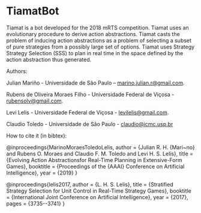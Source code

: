 # TiamatBot
Tiamat is a bot developed for the 2018 mRTS competition. Tiamat uses an evolutionary procedure to derive action abstractions. Tiamat casts the problem of inducing action abstractions as a problem of selecting a subset of pure strategies from a possibly large set of options. Tiamat uses Strategy Strategy Selection (SSS) to plan in real time in the space defined by the action abstraction thus generated.

Authors:

Julian Mariño - Universidade de São Paulo – marino.julian.r@gmail.com. 

Rubens de Oliveira Moraes Filho - Universidade Federal de Viçosa - rubensolv@gmail.com. 

Levi Lelis - Universidade Federal de Viçosa - levilelis@gmail.com.

Claudio Toledo - Universidade de São Paulo - claudio@icmc.usp.br

How to cite it (in bibtex):

@inproceedings{MarinoMoraesToledoLelis,
  author    = {Julian R. H. {Mari\~no} and Rubens O. Moraes and Claudio F. M. Toledo and Levi H. S. Lelis},
  title     = {Evolving Action Abstractionsfor Real-Time Planning in Extensive-Form Games},
  booktitle = {Proceedings of the {AAAI} Conference on Artificial Intelligence},
  year      = {2019}
}

@inproceedings{lelis2017,
  author    = {L. H. S. Lelis},
  title     = {Stratified Strategy Selection for Unit Control in Real-Time Strategy Games},
  booktitle = {International Joint Conference on Artificial Intelligence},
  year      = {2017},
  pages = {3735--3741}
}

